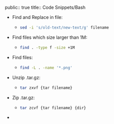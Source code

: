 public:: true
title:: Code Snippets/Bash

- Find and Replace in file:
	- ```bash
	  sed -i 's/old-text/new-text/g' filename
	  ```
- Find files which size larger than 1M:
	- ```bash
	  find . -type f -size +1M
	  ```
- Find files:
	- ```bash
	  find -L . -name '*.png'
	  ```
- Unzip .tar.gz:
	- ```bash
	  tar zxvf {tar filename}
	  ```
- Zip .tar.gz:
	- ```bash
	  tar zcvf {tar filename} {dir}
	  ```
-